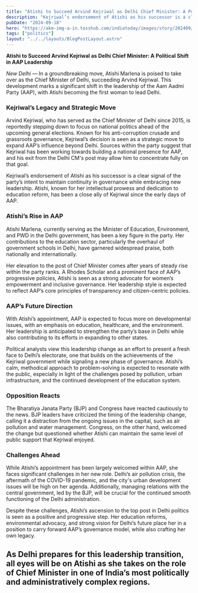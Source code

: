 ```yaml
---
title: "Atishi to Succeed Arvind Kejriwal as Delhi Chief Minister: A Political Shift in AAP Leadership"
description: "Kejriwal’s endorsement of Atishi as his successor is a clear signal of the party’s intent to maintain continuity in governance while embracing new leadership."
pubDate: "2024-09-18"
hero: "https://akm-img-a-in.tosshub.com/indiatoday/images/story/202409/delhi-water-crisis-atishi-hospitalised-after-5th-day-of-hunger-strike-pc-pti-253754473-16x9.jpg?VersionId=4y5r8eYMX3OXnkQKm6VSrMzIxygU1bpQ&size=690:388"
tags: ["politics"]
layout: "../../layouts/BlogPostLayout.astro"
---
```

**Atishi to Succeed Arvind Kejriwal as Delhi Chief Minister: A Political Shift in AAP Leadership**

*New Delhi* — In a groundbreaking move, Atishi Marlena is poised to take over as the Chief Minister of Delhi, succeeding Arvind Kejriwal. This development marks a significant shift in the leadership of the Aam Aadmi Party (AAP), with Atishi becoming the first woman to lead Delhi.

### Kejriwal’s Legacy and Strategic Move
Arvind Kejriwal, who has served as the Chief Minister of Delhi since 2015, is reportedly stepping down to focus on national politics ahead of the upcoming general elections. Known for his anti-corruption crusade and grassroots governance, Kejriwal’s decision is seen as a strategic move to expand AAP’s influence beyond Delhi. Sources within the party suggest that Kejriwal has been working towards building a national presence for AAP, and his exit from the Delhi CM's post may allow him to concentrate fully on that goal.

Kejriwal’s endorsement of Atishi as his successor is a clear signal of the party’s intent to maintain continuity in governance while embracing new leadership. Atishi, known for her intellectual prowess and dedication to education reform, has been a close ally of Kejriwal since the early days of AAP.

### Atishi’s Rise in AAP
Atishi Marlena, currently serving as the Minister of Education, Environment, and PWD in the Delhi government, has been a key figure in the party. Her contributions to the education sector, particularly the overhaul of government schools in Delhi, have garnered widespread praise, both nationally and internationally.

Her elevation to the post of Chief Minister comes after years of steady rise within the party ranks. A Rhodes Scholar and a prominent face of AAP’s progressive policies, Atishi is seen as a strong advocate for women’s empowerment and inclusive governance. Her leadership style is expected to reflect AAP’s core principles of transparency and citizen-centric policies.

### AAP’s Future Direction
With Atishi’s appointment, AAP is expected to focus more on developmental issues, with an emphasis on education, healthcare, and the environment. Her leadership is anticipated to strengthen the party’s base in Delhi while also contributing to its efforts in expanding to other states.

Political analysts view this leadership change as an effort to present a fresh face to Delhi’s electorate, one that builds on the achievements of the Kejriwal government while signaling a new phase of governance. Atishi’s calm, methodical approach to problem-solving is expected to resonate with the public, especially in light of the challenges posed by pollution, urban infrastructure, and the continued development of the education system.

### Opposition Reacts
The Bharatiya Janata Party (BJP) and Congress have reacted cautiously to the news. BJP leaders have criticized the timing of the leadership change, calling it a distraction from the ongoing issues in the capital, such as air pollution and water management. Congress, on the other hand, welcomed the change but questioned whether Atishi can maintain the same level of public support that Kejriwal enjoyed.

### Challenges Ahead
While Atishi’s appointment has been largely welcomed within AAP, she faces significant challenges in her new role. Delhi’s air pollution crisis, the aftermath of the COVID-19 pandemic, and the city's urban development issues will be high on her agenda. Additionally, managing relations with the central government, led by the BJP, will be crucial for the continued smooth functioning of the Delhi administration.

Despite these challenges, Atishi’s ascension to the top post in Delhi politics is seen as a positive and progressive step. Her education reforms, environmental advocacy, and strong vision for Delhi’s future place her in a position to carry forward AAP’s governance model, while also crafting her own legacy.

As Delhi prepares for this leadership transition, all eyes will be on Atishi as she takes on the role of Chief Minister in one of India’s most politically and administratively complex regions.
---